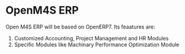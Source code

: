 OpenM4S ERP
===

Open M4S ERP will be based on OpenERP7. Its feaatures are:
1. Customized Accounting, Project Management and HR Modules
2. Specific Modules like Machinary Performance Optimization Module
